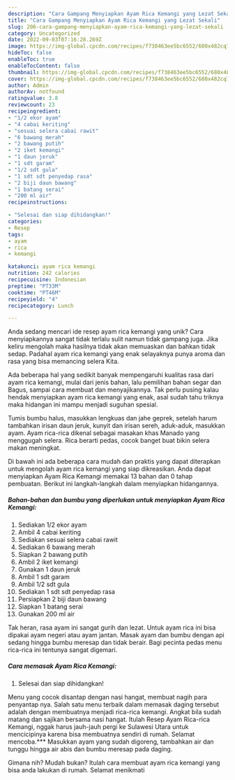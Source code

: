 ```yaml
---
description: "Cara Gampang Menyiapkan Ayam Rica Kemangi yang Lezat Sekali"
title: "Cara Gampang Menyiapkan Ayam Rica Kemangi yang Lezat Sekali"
slug: 206-cara-gampang-menyiapkan-ayam-rica-kemangi-yang-lezat-sekali
category: Uncategorized
date: 2022-09-03T07:16:28.269Z
image: https://img-global.cpcdn.com/recipes/f738463ee5bc6552/680x482cq70/ayam-rica-kemangi-foto-resep-utama.jpg
hideToc: false
enableToc: true
enableTocContent: false
thumbnail: https://img-global.cpcdn.com/recipes/f738463ee5bc6552/680x482cq70/ayam-rica-kemangi-foto-resep-utama.jpg
cover: https://img-global.cpcdn.com/recipes/f738463ee5bc6552/680x482cq70/ayam-rica-kemangi-foto-resep-utama.jpg
author: Admin
authorAv: notfound
ratingvalue: 3.8
reviewcount: 23
recipeingredient:
- "1/2 ekor ayam"
- "4 cabai keriting"
- "sesuai selera cabai rawit"
- "6 bawang merah"
- "2 bawang putih"
- "2 iket kemangi"
- "1 daun jeruk"
- "1 sdt garam"
- "1/2 sdt gula"
- "1 sdt sdt penyedap rasa"
- "2 biji daun bawang"
- "1 batang serai"
- "200 ml air"
recipeinstructions:

- "Selesai dan siap dihidangkan!"
categories:
- Resep
tags:
- ayam
- rica
- kemangi

katakunci: ayam rica kemangi 
nutrition: 242 calories
recipecuisine: Indonesian
preptime: "PT33M"
cooktime: "PT46M"
recipeyield: "4"
recipecategory: Lunch

---
```





Anda sedang mencari ide resep ayam rica kemangi yang unik? Cara menyiapkannya sangat tidak terlalu sulit namun tidak gampang juga. Jika keliru mengolah maka hasilnya tidak akan memuaskan dan bahkan tidak sedap. Padahal ayam rica kemangi yang enak selayaknya punya aroma dan rasa yang bisa memancing selera Kita.





Ada beberapa hal yang sedikit banyak mempengaruhi kualitas rasa dari ayam rica kemangi, mulai dari jenis bahan, lalu pemilihan bahan segar dan Bagus, sampai cara membuat dan menyajikannya. Tak perlu pusing kalau hendak menyiapkan ayam rica kemangi yang enak,      asal sudah tahu triknya maka hidangan ini mampu menjadi suguhan spesial.














Tumis bumbu halus, masukkan lengkuas dan jahe geprek, setelah harum tambahkan irisan daun jeruk, kunyit dan irisan sereh, aduk-aduk, masukkan ayam. Ayam rica-rica dikenal sebagai masakan khas Manado yang menggugah selera. Rica berarti pedas, cocok banget buat bikin selera makan meningkat.






Di bawah ini ada beberapa cara mudah dan praktis yang dapat diterapkan untuk mengolah ayam rica kemangi yang siap dikreasikan. Anda dapat menyiapkan Ayam Rica Kemangi memakai 13 bahan dan 0 tahap pembuatan. Berikut ini langkah-langkah dalam menyiapkan hidangannya.

<!--inarticleads1-->

##### Bahan-bahan dan bumbu yang diperlukan untuk menyiapkan Ayam Rica Kemangi:

1. Sediakan 1/2 ekor ayam
1. Ambil 4 cabai keriting
1. Sediakan sesuai selera cabai rawit
1. Sediakan 6 bawang merah
1. Siapkan 2 bawang putih
1. Ambil 2 iket kemangi
1. Gunakan 1 daun jeruk
1. Ambil 1 sdt garam
1. Ambil 1/2 sdt gula
1. Sediakan 1 sdt sdt penyedap rasa
1. Persiapkan 2 biji daun bawang
1. Siapkan 1 batang serai
1. Gunakan 200 ml air


Tak heran, rasa ayam ini sangat gurih dan lezat. Untuk ayam rica ini bisa dipakai ayam negeri atau ayam jantan. Masak ayam dan bumbu dengan api sedang hingga bumbu meresap dan tidak berair. Bagi pecinta pedas menu rica-rica ini tentunya sangat digemari. 

<!--inarticleads2-->

##### Cara memasak Ayam Rica Kemangi:


1. Selesai dan siap dihidangkan!

Menu yang cocok disantap dengan nasi hangat, membuat nagih para penyantap nya. Salah satu menu terbaik dalam memasak daging tersebut adalah dengan membuatnya menjadi rica-rica kemangi. Angkat bila sudah matang dan sajikan bersama nasi hangat. Itulah Resep Ayam Rica-rica Kemangi, nggak harus jauh-jauh pergi ke Sulawesi Utara untuk mencicipinya karena bisa membuatnya sendiri di rumah. Selamat mencoba.*** Masukkan ayam yang sudah digoreng, tambahkan air dan tunggu hingga air abis dan bumbu meresap pada daging. 

Gimana nih? Mudah bukan? Itulah cara membuat ayam rica kemangi yang bisa anda lakukan di rumah. Selamat menikmati
